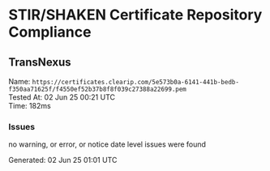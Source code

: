 # STIR/SHAKEN Certificate Repository Compliance

## TransNexus

Name: `https://certificates.clearip.com/5e573b0a-6141-441b-bedb-f350aa71625f/f4550ef52b37b8f8f039c27388a22699.pem`\
Tested At: 02 Jun 25 00:21 UTC\
Time: 182ms

### Issues

no warning, or error, or notice date level issues were found

Generated: 02 Jun 25 01:01 UTC